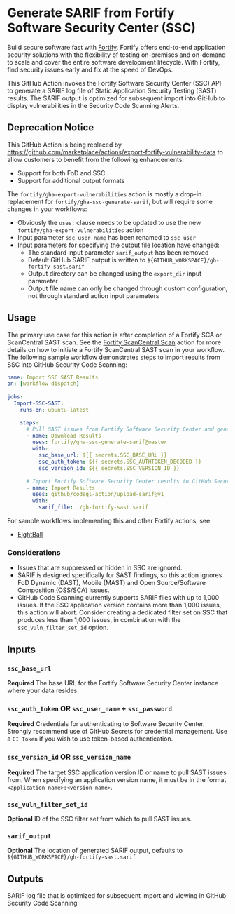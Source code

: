 # Generate SARIF from Fortify Software Security Center (SSC)

Build secure software fast with [Fortify](https://www.microfocus.com/en-us/solutions/application-security). Fortify offers end-to-end application security solutions with the flexibility of testing on-premises and on-demand to scale and cover the entire software development lifecycle.  With Fortify, find security issues early and fix at the speed of DevOps. 

This GitHub Action invokes the Fortify Software Security Center (SSC) API to generate a SARIF log file of Static Application Security Testing (SAST) results. The SARIF output is optimized for subsequent import into GitHub to display vulnerabilities in the Security Code Scanning Alerts.

## Deprecation Notice

This GitHub Action is being replaced by https://github.com/marketplace/actions/export-fortify-vulnerability-data to allow customers to benefit from the following enhancements:

* Support for both FoD and SSC
* Support for additional output formats

The `fortify/gha-export-vulnerabilities` action is mostly a drop-in replacement for `fortify/gha-ssc-generate-sarif`, but will require some changes in your workflows:

* Obviously the `uses:` clause needs to be updated to use the new `fortify/gha-export-vulnerabilities` action
* Input parameter `ssc_user_name` has been renamed to `ssc_user`
* Input parameters for specifying the output file location have changed:
    * The standard input parameter `sarif_output` has been removed
	* Default GitHub SARIF output is written to `${GITHUB_WORKSPACE}/gh-fortify-sast.sarif`
	* Output directory can be changed using the `export_dir` input parameter
	* Output file name can only be changed through custom configuration, not through standard action input parameters

## Usage

The primary use case for this action is after completion of a Fortify SCA or ScanCentral SAST scan. See the [Fortify ScanCentral Scan](https://github.com/marketplace/actions/fortify-scancentral-scan) action for more details on how to initiate a Fortify ScanCentral SAST scan in your workflow. The following sample workflow demonstrates steps to import results from SSC into GitHub Security Code Scanning:

```yaml
name: Import SSC SAST Results
on: [workflow dispatch]
      
jobs:                                                  
  Import-SSC-SAST:
    runs-on: ubuntu-latest

    steps:
      # Pull SAST issues from Fortify Software Security Center and generate SARIF output
      - name: Download Results
        uses: fortify/gha-ssc-generate-sarif@master
        with:
          ssc_base_url: ${{ secrets.SSC_BASE_URL }}
          ssc_auth_token: ${{ secrets.SSC_AUTHTOKEN_DECODED }}
          ssc_version_id: ${{ secrets.SSC_VERSION_ID }}
      
      # Import Fortify Software Security Center results to GitHub Security Code Scanning
      - name: Import Results
        uses: github/codeql-action/upload-sarif@v1
        with:
          sarif_file: ./gh-fortify-sast.sarif

```

For sample workflows implementing this and other Fortify actions, see:
  * [EightBall](https://github.com/fortify/gha-sample-workflows-eightball/tree/master/.github/workflows)

### Considerations

* Issues that are suppressed or hidden in SSC are ignored.
* SARIF is designed specifically for SAST findings, so this action ignores FoD Dynamic (DAST), Mobile (MAST) and Open Source/Software Composition (OSS/SCA) issues.
* GitHub Code Scanning currently supports SARIF files with up to 1,000 issues. If the SSC application version contains more than 1,000 issues, this action will abort. Consider creating a dedicated filter set on SSC that produces less
than 1,000 issues, in combination with the `ssc_vuln_filter_set_id` option.


## Inputs

### `ssc_base_url`
**Required** The base URL for the Fortify Software Security Center instance where your data resides.

### `ssc_auth_token` OR `ssc_user_name` + `ssc_password`
**Required** Credentials for authenticating to Software Security Center. Strongly recommend use of GitHub Secrets for credential management.  Use a `CI Token` if you wish to use token-based authentication.

### `ssc_version_id` OR `ssc_version_name`
**Required** The target SSC application version ID or name to pull SAST issues from. When specifying an application version name, it must be in the format `<application name>:<version name>`.

### `ssc_vuln_filter_set_id`
**Optional** ID of the SSC filter set from which to pull SAST issues.

### `sarif_output`
**Optional** The location of generated SARIF output, defaults to `${GITHUB_WORKSPACE}/gh-fortify-sast.sarif`

## Outputs
SARIF log file that is optimized for subsequent import and viewing in GitHub Security Code Scanning

